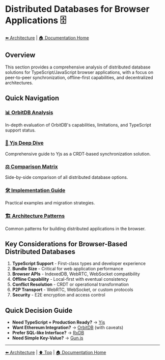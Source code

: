 # Distributed Databases for Browser Applications 🗄️

[⬅️ Architecture](../) | [🏠 Documentation Home](../../../)

## Overview

This section provides a comprehensive analysis of distributed database solutions for TypeScript/JavaScript browser applications, with a focus on peer-to-peer synchronization, offline-first capabilities, and decentralized architectures.

## Quick Navigation

### [📊 OrbitDB Analysis](./orbitdb-analysis.md)
In-depth evaluation of OrbitDB's capabilities, limitations, and TypeScript support status.

### [🔄 Yjs Deep Dive](./yjs-evaluation.md)
Comprehensive guide to Yjs as a CRDT-based synchronization solution.

### [⚖️ Comparison Matrix](./comparison-matrix.md)
Side-by-side comparison of all distributed database options.

### [🛠️ Implementation Guide](./implementation-guide.md)
Practical examples and migration strategies.

### [🏗️ Architecture Patterns](./architecture-patterns.md)
Common patterns for building distributed applications in the browser.

## Key Considerations for Browser-Based Distributed Databases

1. **TypeScript Support** - First-class types and developer experience
2. **Bundle Size** - Critical for web application performance
3. **Browser APIs** - IndexedDB, WebRTC, WebSocket compatibility
4. **Offline Capability** - Local-first with eventual consistency
5. **Conflict Resolution** - CRDT or operational transformation
6. **P2P Transport** - WebRTC, WebSocket, or custom protocols
7. **Security** - E2E encryption and access control

## Quick Decision Guide

- **Need TypeScript + Production Ready?** → [Yjs](./yjs-evaluation.md)
- **Want Ethereum Integration?** → [OrbitDB](./orbitdb-analysis.md) (with caveats)
- **Prefer SQL-like Interface?** → [RxDB](./comparison-matrix.md#rxdb)
- **Need Simple Key-Value?** → [Gun.js](./comparison-matrix.md#gunjs)

---

[⬅️ Architecture](../) | [⬆️ Top](#distributed-databases-for-browser-applications-️) | [🏠 Documentation Home](../../../)
